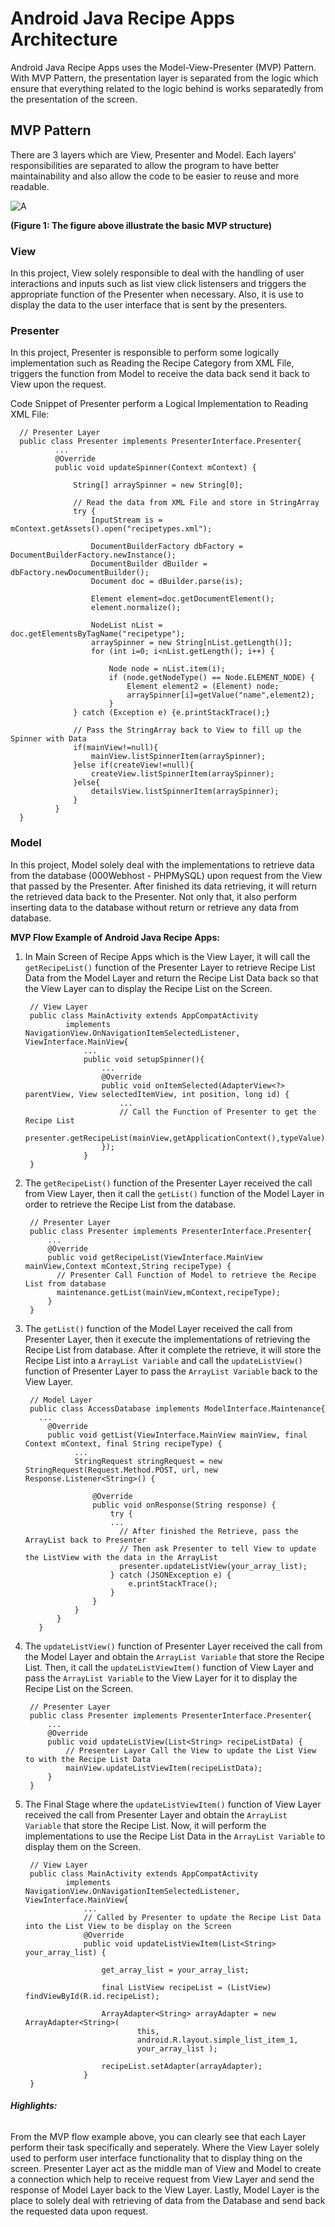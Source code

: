 # **Android Java Recipe Apps Architecture**

Android Java Recipe Apps uses the Model-View-Presenter (MVP) Pattern. With MVP Pattern, the presentation layer is separated from the logic which ensure that everything related to the logic behind is works separatedly from the presentation of the screen.

## MVP Pattern

There are 3 layers which are View, Presenter and Model. Each layers' responsibilities are separated to allow the program to have better maintainability and also allow the code to be easier to reuse and more readable.

![A][MVP]

**(Figure 1: The figure above illustrate the basic MVP structure)**

### View

In this project, View solely responsible to deal with the handling of user interactions and inputs such as list view click listensers and triggers the appropriate function of the Presenter when necessary. Also, it is use to display the data to the user interface that is sent by the presenters.

### Presenter

In this project, Presenter is responsible to perform some logically implementation such as Reading the Recipe Category from XML File, triggers the function from Model to receive the data back send it back to View upon the request.

Code Snippet of Presenter perform a Logical Implementation to Reading XML File:

      // Presenter Layer
      public class Presenter implements PresenterInterface.Presenter{
              ...
              @Override
              public void updateSpinner(Context mContext) {

                  String[] arraySpinner = new String[0];

                  // Read the data from XML File and store in StringArray
                  try {
                      InputStream is = mContext.getAssets().open("recipetypes.xml");

                      DocumentBuilderFactory dbFactory = DocumentBuilderFactory.newInstance();
                      DocumentBuilder dBuilder = dbFactory.newDocumentBuilder();
                      Document doc = dBuilder.parse(is);

                      Element element=doc.getDocumentElement();
                      element.normalize();

                      NodeList nList = doc.getElementsByTagName("recipetype");
                      arraySpinner = new String[nList.getLength()];
                      for (int i=0; i<nList.getLength(); i++) {

                          Node node = nList.item(i);
                          if (node.getNodeType() == Node.ELEMENT_NODE) {
                              Element element2 = (Element) node;
                              arraySpinner[i]=getValue("name",element2);
                          }
                  } catch (Exception e) {e.printStackTrace();}

                  // Pass the StringArray back to View to fill up the Spinner with Data
                  if(mainView!=null){
                      mainView.listSpinnerItem(arraySpinner);
                  }else if(createView!=null){
                      createView.listSpinnerItem(arraySpinner);
                  }else{
                      detailsView.listSpinnerItem(arraySpinner);
                  }
              }
      }



### Model

In this project, Model solely deal with the implementations to retrieve data from the database (000Webhost - PHPMySQL) upon request from the View that passed by the Presenter. After finished its data retrieving, it will return the retrieved data back to the Presenter. Not only that, it also perform inserting data to the database without return or retrieve any data from database.


**MVP Flow Example of Android Java Recipe Apps:**

1. In Main Screen of Recipe Apps which is the View Layer, it will call the `getRecipeList()` function of the Presenter Layer to retrieve Recipe List Data from the Model Layer and return the Recipe List Data back so that the View Layer can to display the Recipe List on the Screen.

        // View Layer
        public class MainActivity extends AppCompatActivity
                implements NavigationView.OnNavigationItemSelectedListener, ViewInterface.MainView{
                    ...
                    public void setupSpinner(){
                        ...
                        @Override
                        public void onItemSelected(AdapterView<?> parentView, View selectedItemView, int position, long id) {
                            ...
                            // Call the Function of Presenter to get the Recipe List
                            presenter.getRecipeList(mainView,getApplicationContext(),typeValue);
                        });
                    }
        }

2. The `getRecipeList()` function of the Presenter Layer received the call from View Layer, then it call the `getList()` function of the Model Layer in order to retrieve the Recipe List from the database.

        // Presenter Layer
        public class Presenter implements PresenterInterface.Presenter{
            ...
            @Override
            public void getRecipeList(ViewInterface.MainView mainView,Context mContext,String recipeType) {
              // Presenter Call Function of Model to retrieve the Recipe List from database
              maintenance.getList(mainView,mContext,recipeType);
            }
        }

3. The `getList()` function of the Model Layer received the call from Presenter Layer, then it execute the implementations of retrieving the Recipe List from database. After it complete the retrieve, it will store the Recipe List into a `ArrayList Variable` and call the `updateListView()` function of Presenter Layer to pass the `ArrayList Variable` back to the View Layer.

        // Model Layer
        public class AccessDatabase implements ModelInterface.Maintenance{
          ...
            @Override
            public void getList(ViewInterface.MainView mainView, final Context mContext, final String recipeType) {
                  ...
                  StringRequest stringRequest = new StringRequest(Request.Method.POST, url, new Response.Listener<String>() {

                      @Override
                      public void onResponse(String response) {
                          try {
                          ...
                            // After finished the Retrieve, pass the ArrayList back to Presenter
                            // Then ask Presenter to tell View to update the ListView with the data in the ArrayList
                            presenter.updateListView(your_array_list);
                          } catch (JSONException e) {
                              e.printStackTrace();
                          }
                      }
                  }
              }
          }

4. The `updateListView()` function of Presenter Layer received the call from the Model Layer and obtain the `ArrayList Variable` that store the Recipe List. Then, it call the `updateListViewItem()` function of View Layer and pass the `ArrayList Variable` to the View Layer for it to display the Recipe List on the Screen.

        // Presenter Layer
        public class Presenter implements PresenterInterface.Presenter{
            ...
            @Override
            public void updateListView(List<String> recipeListData) {
                // Presenter Layer Call the View to update the List View to with the Recipe List Data
                mainView.updateListViewItem(recipeListData);
            }
        }

5. The Final Stage where the `updateListViewItem()` function of View Layer received the call from Presenter Layer and obtain the `ArrayList Variable` that store the Recipe List. Now, it will perform the implementations to use the Recipe List Data in the `ArrayList Variable` to display them on the Screen.

        // View Layer
        public class MainActivity extends AppCompatActivity
                implements NavigationView.OnNavigationItemSelectedListener, ViewInterface.MainView{
                    ...
                    // Called by Presenter to update the Recipe List Data into the List View to be display on the Screen
                    @Override
                    public void updateListViewItem(List<String> your_array_list) {

                        get_array_list = your_array_list;

                        final ListView recipeList = (ListView) findViewById(R.id.recipeList);

                        ArrayAdapter<String> arrayAdapter = new ArrayAdapter<String>(
                                this,
                                android.R.layout.simple_list_item_1,
                                your_array_list );

                        recipeList.setAdapter(arrayAdapter);
                    }
        }


###### **Highlights:**

From the MVP flow example above, you can clearly see that each Layer perform their task specifically and seperately. Where the View Layer solely used to perform user interface functionality that to display thing on the screen. Presenter Layer act as the middle man of View and Model to create a connection which help to receive request from View Layer and send the response of Model Layer back to the View Layer. Lastly, Model Layer is the place to solely deal with retrieving of data from the Database and send back the requested data upon request.




[MVP]:https://cdn.journaldev.com/wp-content/uploads/2017/08/android-mvp-flow.png
